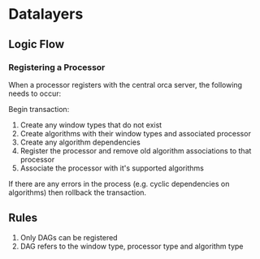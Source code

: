# Datalayers

## Logic Flow

### Registering a Processor

When a processor registers with the central orca server, the following
needs to occur:

Begin transaction:

1. Create any window types that do not exist
2. Create algorithms with their window types and associated processor
3. Create any algorithm dependencies
4. Register the processor and remove old algorithm associations to that processor
5. Associate the processor with it's supported algorithms

If there are any errors in the process (e.g. cyclic dependencies on algorithms)
then rollback the transaction.

## Rules

1. Only DAGs can be registered
2. DAG refers to the window type, processor type and algorithm type
